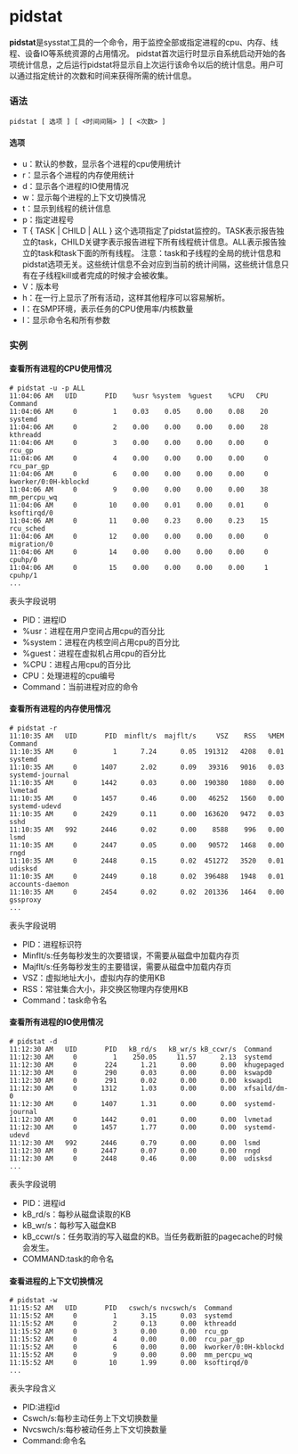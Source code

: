 # pidstat

**pidstat**是sysstat工具的一个命令，用于监控全部或指定进程的cpu、内存、线程、设备IO等系统资源的占用情况。 pidstat首次运行时显示自系统启动开始的各项统计信息，之后运行pidstat将显示自上次运行该命令以后的统计信息。用户可以通过指定统计的次数和时间来获得所需的统计信息。

### 语法

```shell
pidstat [ 选项 ] [ <时间间隔> ] [ <次数> ]
```

#### 选项

- u：默认的参数，显示各个进程的cpu使用统计
- r：显示各个进程的内存使用统计
- d：显示各个进程的IO使用情况
- w：显示每个进程的上下文切换情况
- t：显示到线程的统计信息
- p：指定进程号
- T { TASK | CHILD | ALL } 这个选项指定了pidstat监控的。TASK表示报告独立的task，CHILD关键字表示报告进程下所有线程统计信息。ALL表示报告独立的task和task下面的所有线程。 注意：task和子线程的全局的统计信息和pidstat选项无关。这些统计信息不会对应到当前的统计间隔，这些统计信息只有在子线程kill或者完成的时候才会被收集。
- V：版本号
- h：在一行上显示了所有活动，这样其他程序可以容易解析。
- I：在SMP环境，表示任务的CPU使用率/内核数量
- l：显示命令名和所有参数

### 实例

#### 查看所有进程的CPU使用情况

```shell
# pidstat -u -p ALL
11:04:06 AM   UID       PID    %usr %system  %guest    %CPU   CPU  Command
11:04:06 AM     0         1    0.03    0.05    0.00    0.08    20  systemd
11:04:06 AM     0         2    0.00    0.00    0.00    0.00    28  kthreadd
11:04:06 AM     0         3    0.00    0.00    0.00    0.00     0  rcu_gp
11:04:06 AM     0         4    0.00    0.00    0.00    0.00     0  rcu_par_gp
11:04:06 AM     0         6    0.00    0.00    0.00    0.00     0  kworker/0:0H-kblockd
11:04:06 AM     0         9    0.00    0.00    0.00    0.00    38  mm_percpu_wq
11:04:06 AM     0        10    0.00    0.01    0.00    0.01     0  ksoftirqd/0
11:04:06 AM     0        11    0.00    0.23    0.00    0.23    15  rcu_sched
11:04:06 AM     0        12    0.00    0.00    0.00    0.00     0  migration/0
11:04:06 AM     0        14    0.00    0.00    0.00    0.00     0  cpuhp/0
11:04:06 AM     0        15    0.00    0.00    0.00    0.00     1  cpuhp/1
...
```

表头字段说明

- PID：进程ID
- %usr：进程在用户空间占用cpu的百分比
- %system：进程在内核空间占用cpu的百分比
- %guest：进程在虚拟机占用cpu的百分比
- %CPU：进程占用cpu的百分比
- CPU：处理进程的cpu编号
- Command：当前进程对应的命令

#### 查看所有进程的内存使用情况

```shell
# pidstat -r
11:10:35 AM   UID       PID  minflt/s  majflt/s     VSZ    RSS   %MEM  Command
11:10:35 AM     0         1      7.24      0.05  191312   4208   0.01  systemd
11:10:35 AM     0      1407      2.02      0.09   39316   9016   0.03  systemd-journal
11:10:35 AM     0      1442      0.03      0.00  190380   1080   0.00  lvmetad
11:10:35 AM     0      1457      0.46      0.00   46252   1560   0.00  systemd-udevd
11:10:35 AM     0      2429      0.11      0.00  163620   9472   0.03  sshd
11:10:35 AM   992      2446      0.02      0.00    8588    996   0.00  lsmd
11:10:35 AM     0      2447      0.05      0.00   90572   1468   0.00  rngd
11:10:35 AM     0      2448      0.15      0.02  451272   3520   0.01  udisksd
11:10:35 AM     0      2449      0.18      0.02  396488   1948   0.01  accounts-daemon
11:10:35 AM     0      2454      0.02      0.02  201336   1464   0.00  gssproxy
...
```

表头字段说明

- PID：进程标识符
- Minflt/s:任务每秒发生的次要错误，不需要从磁盘中加载内存页
- Majflt/s:任务每秒发生的主要错误，需要从磁盘中加载内存页
- VSZ：虚拟地址大小，虚拟内存的使用KB
- RSS：常驻集合大小，非交换区物理内存使用KB
- Command：task命令名

#### 查看所有进程的IO使用情况

```shell
# pidstat -d
11:12:30 AM   UID       PID   kB_rd/s   kB_wr/s kB_ccwr/s  Command
11:12:30 AM     0         1    250.05     11.57      2.13  systemd
11:12:30 AM     0       224      1.21      0.00      0.00  khugepaged
11:12:30 AM     0       290      0.03      0.00      0.00  kswapd0
11:12:30 AM     0       291      0.02      0.00      0.00  kswapd1
11:12:30 AM     0      1312      1.03      0.00      0.00  xfsaild/dm-0
11:12:30 AM     0      1407      1.31      0.00      0.00  systemd-journal
11:12:30 AM     0      1442      0.01      0.00      0.00  lvmetad
11:12:30 AM     0      1457      1.77      0.00      0.00  systemd-udevd
11:12:30 AM   992      2446      0.79      0.00      0.00  lsmd
11:12:30 AM     0      2447      0.07      0.00      0.00  rngd
11:12:30 AM     0      2448      0.46      0.00      0.00  udisksd
...
```

表头字段说明

- PID：进程id
- kB\_rd/s：每秒从磁盘读取的KB
- kB\_wr/s：每秒写入磁盘KB
- kB\_ccwr/s：任务取消的写入磁盘的KB。当任务截断脏的pagecache的时候会发生。
- COMMAND:task的命令名

#### 查看进程的上下文切换情况

```shell
# pidstat -w
11:15:52 AM   UID       PID   cswch/s nvcswch/s  Command
11:15:52 AM     0         1      3.15      0.03  systemd
11:15:52 AM     0         2      0.13      0.00  kthreadd
11:15:52 AM     0         3      0.00      0.00  rcu_gp
11:15:52 AM     0         4      0.00      0.00  rcu_par_gp
11:15:52 AM     0         6      0.00      0.00  kworker/0:0H-kblockd
11:15:52 AM     0         9      0.00      0.00  mm_percpu_wq
11:15:52 AM     0        10      1.99      0.00  ksoftirqd/0
...
```

表头字段含义

- PID:进程id
- Cswch/s:每秒主动任务上下文切换数量
- Nvcswch/s:每秒被动任务上下文切换数量
- Command:命令名

‍
